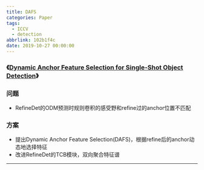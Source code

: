 ```yaml
---
title: DAFS
categories: Paper
tags:
  - ICCV
  - detection
abbrlink: 102b1f4c
date: 2019-10-27 00:00:00
---
```


### 《[Dynamic Anchor Feature Selection for Single-Shot Object Detection](http://openaccess.thecvf.com/content_ICCV_2019/papers/Li_Dynamic_Anchor_Feature_Selection_for_Single-Shot_Object_Detection_ICCV_2019_paper.pdf)》

<!-- more -->

### 问题

- RefineDet的ODM预测时规则卷积的感受野和refine过的anchor位置不匹配

### 方案

- 提出Dynamic Anchor Feature Selection(DAFS)，根据refine后的anchor动态地选择特征
- 改进RefineDet的TCB模块，双向聚合特征谱

---